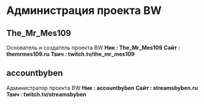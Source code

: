 # Администрация проекта BW

## The_Mr_Mes109
Основатель и создатель проекта BW
**Ник : The_Mr_Mes109**
**Сайт : themrmes109.ru**
**Твич : twitch.tv/the_mr_mes109**


## accountbyben
Администратор проекта BW
**Ник : accountbyben**
**Сайт : streamsbyben.ru**
**Твич : twitch.tv/streamsbyben**
